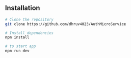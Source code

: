 ## Installation


```bash
# Clone the repository
git clone https://github.com/dhruv4023/AuthMicroService

# Install dependencies
npm install

# to start app
npm run dev

```